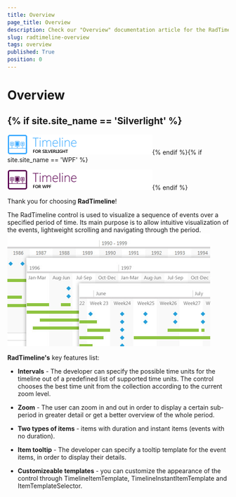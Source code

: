```yaml
---
title: Overview
page_title: Overview
description: Check our "Overview" documentation article for the RadTimeline WPF control.
slug: radtimeline-overview
tags: overview
published: True
position: 0
---
```


# Overview

## {% if site.site_name == 'Silverlight' %}

![](images/RadTimeLine_overview_01.png){% endif %}{% if site.site_name == 'WPF' %}

![](images/RadTimeLine_overview_01wpf.png){% endif %}

Thank you for choosing __RadTimeline__!
        

The RadTimeline control is used to visualize a sequence of events over a specified period of time. Its main purpose is to allow intuitive visualization of the events, lightweight scrolling and navigating through the period.
![](images/RadTimeLine_overview.jpg)

__RadTimeline's__ key features list:

* __Intervals__ - The developer can specify the possible time units for the timeline out of a predefined list of supported time units. The control chooses the best time unit from the collection according to the current zoom level.          

* __Zoom__ - The user can zoom in and out in order to display a certain sub-period in greater detail or get a better overview of the whole period.          

* __Two types of items__ - items with duration and instant items (events with no duration).          

* __Item tooltip__ - The developer can specify a tooltip template for the event items, in order to display their details.          

* __Customizeable templates__ - you can customize the appearance of the control through TimelineItemTemplate, TimelineInstantItemTemplate and ItemTemplateSelector.